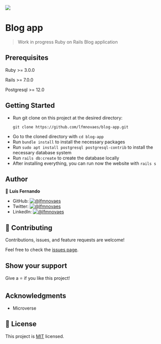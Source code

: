 ![](https://img.shields.io/badge/Microverse-blueviolet)

# Blog app

> Work in progress Ruby on Rails Blog application

## Prerequisites

Ruby >= 3.0.0

Rails >= 7.0.0

Postgresql >= 12.0


## Getting Started

- Run git clone on this project at the desired directory:
   ```
   git clone https://github.com/lfmnovaes/blog-app.git
   ```
- Go to the cloned directory with `cd blog-app`
- Run `bundle install` to install the necessary packages
- Run `sudo apt install postgresql postgresql-contrib` to install the necessary database system
- Run `rails db:create` to create the database locally
- After installing everything, you can run now the website with `rails s`

## Author

👤 **Luís Fernando**

- GitHub: [![@lfmnovaes](https://img.shields.io/github/followers/lfmnovaes?color=lightgray&style=plastic&labelColor=blue)](https://github.com/lfmnovaes)
- Twitter: [![@lfmnovaes](https://img.shields.io/twitter/follow/lfmnovaes?style=plastic&labelColor=blue)](https://www.twitter.com/lfmnovaes/)
- LinkedIn: [![@lfmnovaes](https://img.shields.io/badge/LinkedIn-blue?style=plastic&logo=linkedin)](https://www.linkedin.com/in/lfmnovaes/)

## 🤝 Contributing

Contributions, issues, and feature requests are welcome!

Feel free to check the [issues page](../../issues/).

## Show your support

Give a ⭐️ if you like this project!

## Acknowledgments

- Microverse

## 📝 License

This project is [MIT](./LICENSE) licensed.

